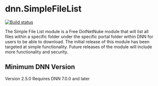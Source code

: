 # dnn.SimpleFileList

[![Build status](https://ci.appveyor.com/api/projects/status/8yt8k15yfkepytvx?svg=true)](https://ci.appveyor.com/project/IowaComputerGurus/dnn-simplefilelist)

The Simple File List module is a Free DotNetNuke module that will list all files within a specific folder under the specific portal folder within DNN for users to be able to download.  The initial release of this module has been targeted at simple functionality.  Future releases of the module will include more functionality and security.

## Minimum DNN Version
Version 2.5.0 Requires DNN 7.0.0 and later